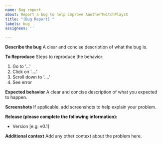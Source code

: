 ```yaml
---
name: Bug report
about: Report a bug to help improve AnotherTwitchPlaysX
title: "[Bug Report] "
labels: bug
assignees: ''

---
```


**Describe the bug**
A clear and concise description of what the bug is.

**To Reproduce**
Steps to reproduce the behavior:
1. Go to '...'
2. Click on '....'
3. Scroll down to '....'
4. See error

**Expected behavior**
A clear and concise description of what you expected to happen.

**Screenshots**
If applicable, add screenshots to help explain your problem.

**Release (please complete the following information):**
- Version [e.g. v0.1]

**Additional context**
Add any other context about the problem here.
